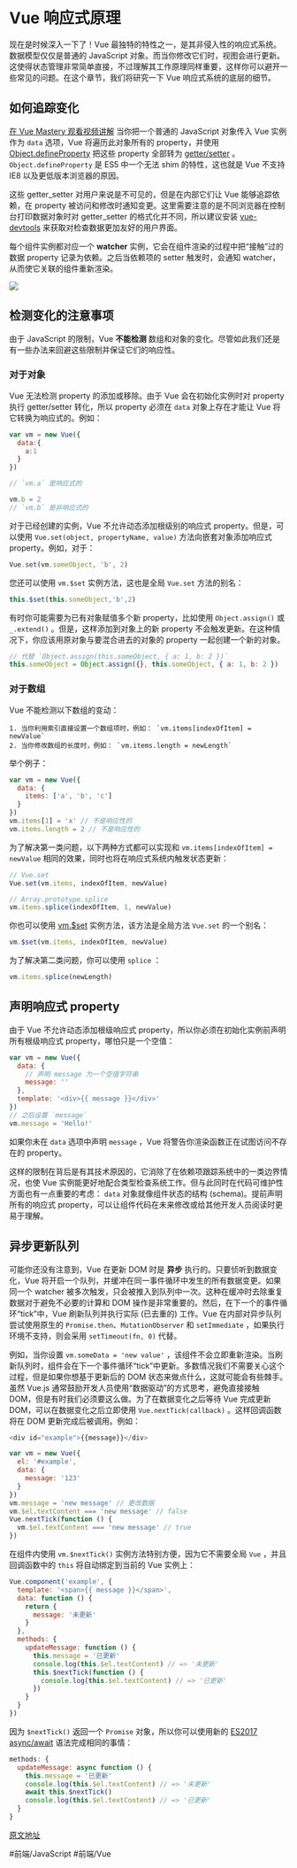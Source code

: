 # Vue 响应式原理
现在是时候深入一下了！Vue 最独特的特性之一，是其非侵入性的响应式系统。数据模型仅仅是普通的 JavaScript 对象。而当你修改它们时，视图会进行更新。这使得状态管理非常简单直接，不过理解其工作原理同样重要，这样你可以避开一些常见的问题。在这个章节，我们将研究一下 Vue 响应式系统的底层的细节。

## 如何追踪变化

[在 Vue Mastery 观看视频讲解](https://www.vuemastery.com/courses/advanced-components/build-a-reactivity-system)
当你把一个普通的 JavaScript 对象传入 Vue 实例作为 `data` 选项，Vue 将遍历此对象所有的 property，并使用 [Object.defineProperty](https://developer.mozilla.org/zh-CN/docs/Web/JavaScript/Reference/Global_Objects/Object/defineProperty) 把这些 property 全部转为 [getter/setter](https://developer.mozilla.org/zh-CN/docs/Web/JavaScript/Guide/Working_with_Objects#定义_getters_与_setters) 。 `Object.defineProperty` 是 ES5 中一个无法 shim 的特性，这也就是 Vue 不支持 IE8 以及更低版本浏览器的原因。

这些 getter_setter 对用户来说是不可见的，但是在内部它们让 Vue 能够追踪依赖，在 property 被访问和修改时通知变更。这里需要注意的是不同浏览器在控制台打印数据对象时对 getter_setter 的格式化并不同，所以建议安装 [vue-devtools](https://github.com/vuejs/vue-devtools) 来获取对检查数据更加友好的用户界面。

每个组件实例都对应一个 **watcher** 实例，它会在组件渲染的过程中把“接触”过的数据 property 记录为依赖。之后当依赖项的 setter 触发时，会通知 watcher，从而使它关联的组件重新渲染。


![](Vue%20%E5%93%8D%E5%BA%94%E5%BC%8F%E5%8E%9F%E7%90%86/data.png)

## 检测变化的注意事项

由于 JavaScript 的限制，Vue **不能检测** 数组和对象的变化。尽管如此我们还是有一些办法来回避这些限制并保证它们的响应性。

### 对于对象

Vue 无法检测 property 的添加或移除。由于 Vue 会在初始化实例时对 property 执行 getter/setter 转化，所以 property 必须在 `data` 对象上存在才能让 Vue 将它转换为响应式的。例如：

```js
var vm = new Vue({
  data:{
    a:1
  }
})

// `vm.a` 是响应式的

vm.b = 2
// `vm.b` 是非响应式的
```

对于已经创建的实例，Vue 不允许动态添加根级别的响应式 property。但是，可以使用 `Vue.set(object, propertyName, value)` 方法向嵌套对象添加响应式 property。例如，对于：

```js
Vue.set(vm.someObject, 'b', 2)
```

您还可以使用 `vm.$set` 实例方法，这也是全局 `Vue.set` 方法的别名：

```js
this.$set(this.someObject,'b',2)
```

有时你可能需要为已有对象赋值多个新 property，比如使用 `Object.assign()` 或 `_.extend()` 。但是，这样添加到对象上的新 property 不会触发更新。在这种情况下，你应该用原对象与要混合进去的对象的 property 一起创建一个新的对象。

```js
// 代替 `Object.assign(this.someObject, { a: 1, b: 2 })`
this.someObject = Object.assign({}, this.someObject, { a: 1, b: 2 })
```

### 对于数组

Vue 不能检测以下数组的变动：

	1. 当你利用索引直接设置一个数组项时，例如： `vm.items[indexOfItem] = newValue`
	2. 当你修改数组的长度时，例如： `vm.items.length = newLength`

举个例子：

```js
var vm = new Vue({
  data: {
    items: ['a', 'b', 'c']
  }
})
vm.items[1] = 'x' // 不是响应性的
vm.items.length = 2 // 不是响应性的
```

为了解决第一类问题，以下两种方式都可以实现和 `vm.items[indexOfItem] = newValue` 相同的效果，同时也将在响应式系统内触发状态更新：

```js
// Vue.set
Vue.set(vm.items, indexOfItem, newValue)
```

```js
// Array.prototype.splice
vm.items.splice(indexOfItem, 1, newValue)
```

你也可以使用 [vm.$set](https://cn.vuejs.org/v2/api/#vm-set) 实例方法，该方法是全局方法 `Vue.set` 的一个别名：

```js
vm.$set(vm.items, indexOfItem, newValue)
```

为了解决第二类问题，你可以使用 `splice` ：

```js
vm.items.splice(newLength)
```

## 声明响应式 property

由于 Vue 不允许动态添加根级响应式 property，所以你必须在初始化实例前声明所有根级响应式 property，哪怕只是一个空值：

```js
var vm = new Vue({
  data: {
    // 声明 message 为一个空值字符串
    message: ''
  },
  template: '<div>{{ message }}</div>'
})
// 之后设置 `message`
vm.message = 'Hello!'
```

如果你未在 `data` 选项中声明 `message` ，Vue 将警告你渲染函数正在试图访问不存在的 property。

这样的限制在背后是有其技术原因的，它消除了在依赖项跟踪系统中的一类边界情况，也使 Vue 实例能更好地配合类型检查系统工作。但与此同时在代码可维护性方面也有一点重要的考虑： `data` 对象就像组件状态的结构 (schema)。提前声明所有的响应式 property，可以让组件代码在未来修改或给其他开发人员阅读时更易于理解。

## 异步更新队列

可能你还没有注意到，Vue 在更新 DOM 时是 **异步** 执行的。只要侦听到数据变化，Vue 将开启一个队列，并缓冲在同一事件循环中发生的所有数据变更。如果同一个 watcher 被多次触发，只会被推入到队列中一次。这种在缓冲时去除重复数据对于避免不必要的计算和 DOM 操作是非常重要的。然后，在下一个的事件循环“tick”中，Vue 刷新队列并执行实际 (已去重的) 工作。Vue 在内部对异步队列尝试使用原生的 `Promise.then`、`MutationObserver` 和 `setImmediate` ，如果执行环境不支持，则会采用 `setTimeout(fn, 0)` 代替。

例如，当你设置 `vm.someData = 'new value'` ，该组件不会立即重新渲染。当刷新队列时，组件会在下一个事件循环“tick”中更新。多数情况我们不需要关心这个过程，但是如果你想基于更新后的 DOM 状态来做点什么，这就可能会有些棘手。虽然 Vue.js 通常鼓励开发人员使用“数据驱动”的方式思考，避免直接接触 DOM，但是有时我们必须要这么做。为了在数据变化之后等待 Vue 完成更新 DOM，可以在数据变化之后立即使用 `Vue.nextTick(callback)` 。这样回调函数将在 DOM 更新完成后被调用。例如：

```js
<div id="example">{{message}}</div>
```

```js
var vm = new Vue({
  el: '#example',
  data: {
    message: '123'
  }
})
vm.message = 'new message' // 更改数据
vm.$el.textContent === 'new message' // false
Vue.nextTick(function () {
  vm.$el.textContent === 'new message' // true
})
```

在组件内使用 `vm.$nextTick()` 实例方法特别方便，因为它不需要全局 `Vue` ，并且回调函数中的 `this` 将自动绑定到当前的 Vue 实例上：

```js
Vue.component('example', {
  template: '<span>{{ message }}</span>',
  data: function () {
    return {
      message: '未更新'
    }
  },
  methods: {
    updateMessage: function () {
      this.message = '已更新'
      console.log(this.$el.textContent) // => '未更新'
      this.$nextTick(function () {
        console.log(this.$el.textContent) // => '已更新'
      })
    }
  }
})
```

因为 `$nextTick()` 返回一个 `Promise` 对象，所以你可以使用新的 [ES2017 async/await](https://developer.mozilla.org/zh-CN/docs/Web/JavaScript/Reference/Statements/async_function) 语法完成相同的事情：

```js
methods: {
  updateMessage: async function () {
    this.message = '已更新'
    console.log(this.$el.textContent) // => '未更新'
    await this.$nextTick()
    console.log(this.$el.textContent) // => '已更新'
  }
}
```

[原文地址](https://cn.vuejs.org/v2/guide/reactivity.html#search-query-nav)

#前端/JavaScript #前端/Vue